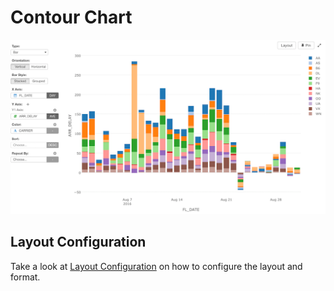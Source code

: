 # Contour Chart

![](images/bar.png)


## Layout Configuration

Take a look at [Layout Configuration](viz/layout.md) on how to configure the layout and format. 
